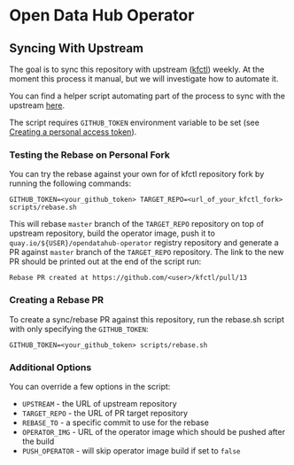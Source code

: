# Open Data Hub Operator

## Syncing With Upstream

The goal is to sync this repository with upstream ([kfctl](https://github.com/kubeflow/kfctl)) weekly. At the moment this process it manual, but we will investigate how to automate it.

You can find a helper script automating part of the process to sync with the upstream [here](scripts/rebase.sh).

The script requires `GITHUB_TOKEN` environment variable to be set (see [Creating a personal access token](https://docs.github.com/en/github/authenticating-to-github/creating-a-personal-access-token)).


### Testing the Rebase on Personal Fork

You can try the rebase against your own for of kfctl repository fork by running the following commands:

```
GITHUB_TOKEN=<your_github_token> TARGET_REPO=<url_of_your_kfctl_fork> scripts/rebase.sh
```

This will rebase `master` branch of the `TARGET_REPO` repository on top of upstream repository, build the operator image, push it to `quay.io/${USER}/opendatahub-operator` registry repository and generate a PR against `master` branch of the `TARGET_REPO` repository. The link to the new PR should be printed out at the end of the script run:

```
Rebase PR created at https://github.com/<user>/kfctl/pull/13
```

### Creating a Rebase PR

To create a sync/rebase PR against this repository, run the rebase.sh script with only specifying the `GITHUB_TOKEN`:

```
GITHUB_TOKEN=<your_github_token> scripts/rebase.sh
```

### Additional Options

You can override a few options in the script:

* `UPSTREAM` - the URL of upstream repository
* `TARGET_REPO` - the URL of PR target repository
* `REBASE_TO` - a specific commit to use for the rebase
* `OPERATOR_IMG` - URL of the operator image which should be pushed after the build
* `PUSH_OPERATOR` - will skip operator image build if set to `false`
